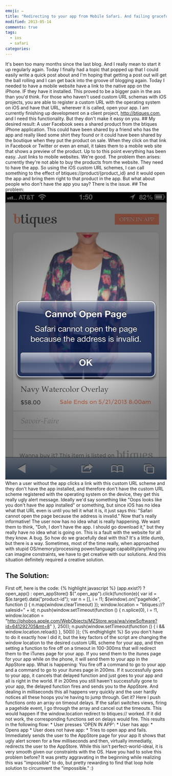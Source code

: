 ```yaml
---
emoji: ✏️
title: "Redirecting to your app from Mobile Safari. And failing gracefully."
modified: 2013-05-14
comments: true
tags: 
  - ios
  - safari
categories:
---
```


It's been too many months since the last blog. And I really mean to start it up regularly again. Today I finally had a topic that popped up that I could easily write a quick post about and I'm hoping that getting a post out will get the ball rolling and I can get back into the groove of blogging again. Today I needed to have a mobile website have a link to the native app on the iPhone. IF they have it installed. This proved to be a bigger pain in the ass than you'd think. For those who haven't used custom URL schemas with iOS projects, you are able to register a custom URL with the operating system on iOS and have that URL, wherever it is called, open your app. I am currently finishing up development on a client project, http://btiques.com, and I need this functionality. But they don't make it easy on you. ## My desired result: A user Facebook sees a shared product from the btiques iPhone application. This could have been shared by a friend who has the app and really liked some shirt they found or it could have been shared by the boutique when they put the product on sale. When they click on that link in Facebook or Twitter or even an email, it takes them to a mobile web site that shows a preview of the product. Up to to this point everything has been easy. Just links to mobile websites. We're good. The problem then arises: currently they're not able to buy the products from the website. They need to have the app. So using the iOS custom URL schemes, I can call something to the effect of btiques://product/{product\_id} and it would open the app and bring them right to that product in the app. But what about people who don't have the app you say? There is the issue. ## The problem: ![](/assets/images/detect_app/unknownurl.png) When a user without the app clicks a link with this custom URL scheme and they don't have the app installed, and therefore don't have the custom URL scheme registered with the operating system on the device, they get this really ugly alert message. Ideally we'd say something like "Oops looks like you don't have the app installed" or something, but since iOS has no idea what that URL even is until you tell it what it is, it just says this: "Safari cannot open the page because the address is invalid." Now that's really informative! The user now has no idea what is really happening. We want them to think, "Doh, I don't have the app. I should go download it," but they really have no idea what is going on. This is a fault with the website for all they know. A bug. So how do we gracefully deal with this? It's a little dumb, but there is a way. Sometimes, most of the time really, when approached with stupid OS/memory/processing power/language capability/anything you can imagine constraints, we have to get creative with our solutions. And this situation definitely required a creative solution.

The Solution:
-------------

First off, here is the code: {% highlight javascript %} (app.exist?) ? open\_app() : open\_appStore() $(".open\_app").click(function(e){ var id = $(e.target).data("product-id"); var n = \[\], i = !1; $(window).on("pagehide", function () { n.map(window.clearTimeout) }); window.location = "btiques://?salesid=" + id; n.push(window.setTimeout(function () { n.splice(0), i = !1, window.location = "http://phobos.apple.com/WebObjects/MZStore.woa/wa/viewSoftware?id=641292705&mt=8" }, 250)); n.push(window.setTimeout(function () { i && window.location.reload() }, 500)) }); {% endhighlight %} So you don't have to do it exactly how I did it, but the key factors of the script are changing the window location to the desired custom URL scheme for your app, and then setting a function to fire off on a timeout in 100-300ms that will redirect them to the iTunes page for your app. If you send them to the itunes page for your app while on the phone, it will send them to your app in the AppStore app. What is happening: You fire off a command to go to your app and a command to go to your itunes page in 200ms. If it successfully goes to your app, it cancels that delayed function and just goes to your app and all is right in the world. If in 200ms you still haven't successfully gone to your app, the delayed function fires and sends you to the AppStore. And dealing in milliseconds this all happens very quickly and the user hardly notices all these hoops you're having to jump through. Get it? Here I push functions onto an array on timeout delays. If the safari switches views, firing a pagehide event, I go through the array and cancel out the timeouts. This would happen if the window.location redirect to btiques:// worked. If it did not work, the corresponding functions set on delays would fire. This results in the following flow: \* User presses 'OPEN IN APP': \* User has app: \* Opens app \* User does not have app: \* Tries to open app and fails. Immediately sends the user to the AppStore page for your app It shows that ugly alert screen for a few milliseconds and then, virtually immediatly, redirects the user to the AppStore. While this isn't perfect-world-ideal, it is very smooth given our constraints with the OS. Have you had to solve this problem before? It was pretty aggravating in the beginning while realizing this was "impossible" to do, but pretty rewarding to find that loop hole solution to circumvent the "impossible." :)